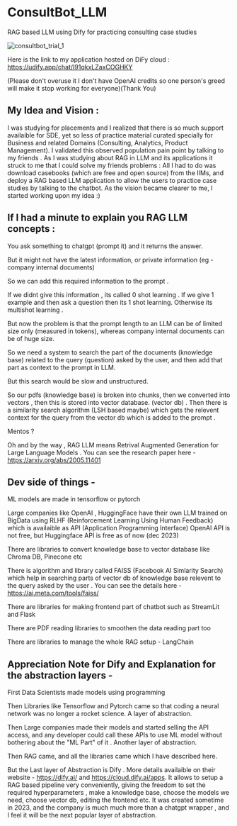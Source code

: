 # ConsultBot_LLM
RAG based LLM using Dify for practicing consulting case studies

![consultbot_trial_1](https://github.com/ayush-agarwal-0502/ConsultBot_LLM/assets/86561124/a26a0713-89e8-4caa-b000-6828f0567740)

Here is the link to my application hosted on DiFy cloud : https://udify.app/chat/I91qkxLZaxCOGHKY 

(Please don't overuse it I don't have OpenAI credits so one person's greed will make it stop working for everyone)(Thank You) 

## My Idea and Vision :

I was studying for placements and I realized that there is so much support availaible for SDE, yet so less of practice material curated specially for Business and related Domains (Consulting, Analytics, Product Management). I validated this observed population pain point by talking to my friends . As I was studying about RAG in LLM and its applications it struck to me that I could solve my friends problems : All I had to do was download casebooks (which are free and open source) from the IIMs, and deploy a RAG based LLM application to allow the users to practice case studies by talking to the chatbot. As the vision became clearer to me, I started working upon my idea :)  

## If I had a minute to explain you RAG LLM concepts :

You ask something to chatgpt (prompt it) and it returns the answer. 

But it might not have the latest information, or private information (eg - company internal documents)

So we can add this required information to the prompt .

If we didnt give this information , its called 0 shot learning . If we give 1 example and then ask a question then its 1 shot learning. Otherwise its multishot learning .

But now the problem is that the prompt length to an LLM can be of limited size only (measured in tokens), whereas company internal documents can be of huge size.

So we need a system to search the part of the documents (knowledge base) related to the query (question) asked by the user, and then add that part as context to the prompt in LLM.

But this search would be slow and unstructured. 

So our pdfs (knowledge base) is broken into chunks, then we converted into vectors , then this is stored into vector database. (vector db) . Then there is a similarity search algorithm (LSH based maybe) which gets the relevent context for the query from the vector db which is added to the prompt . 

Mentos ?

Oh and by the way , RAG LLM means Retrival Augmented Generation for Large Language Models . You can see the research paper here - https://arxiv.org/abs/2005.11401

## Dev side of things - 

ML models are made in tensorflow or pytorch 

Large companies like OpenAI , HuggingFace have their own LLM trained on BigData using RLHF (Reinforcement Learning Using Human Feedback) which is availaible as API (Application Programming Interface) 
OpenAI API is not free, but Huggingface API is free as of now (dec 2023)

There are libraries to convert knowledge base to vector database like Chroma DB, Pinecone etc 

There is algorithm and library called FAISS (Facebook AI Simlarity Search) which help in searching parts of vector db of knowledge base relevent to the query asked by the user . You can see the details here - https://ai.meta.com/tools/faiss/

There are libraries for making frontend part of chatbot such as StreamLit and Flask

There are PDF reading libraries to smoothen the data reading part too

There are libraries to manage the whole RAG setup - LangChain

## Appreciation Note for Dify and Explanation for the abstraction layers - 

First Data Scientists made models using programming 

Then Libraries like Tensorflow and Pytorch came so that coding a neural network was no longer a rocket science. A layer of abstraction. 

Then Large companies made their models and started selling the API access, and any developer could call these APIs to use ML model without bothering about the "ML Part" of it . Another layer of abstraction.

Then RAG came, and all the libraries came which I have described here. 

But the Last layer of Abstraction is Dify . More details availaible on their website - https://dify.ai/ and https://cloud.dify.ai/apps. It allows to setup a RAG based pipeline very conveniently, giving the freedom to set the required hyperparameters , make a knowledge base, choose the models we need, choose vector db, editing the frontend etc. It was created sometime in 2023, and the company is much much more than a chatgpt wrapper , and I feel it will be the next popular layer of abstraction. 




